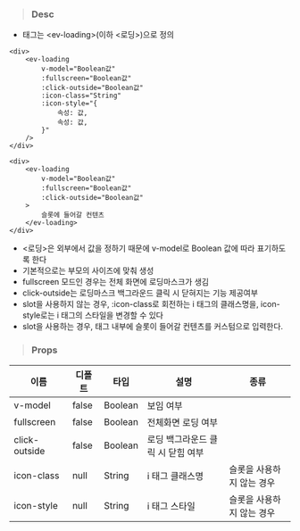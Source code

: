 
>### Desc
 - 태그는 &lt;ev-loading&gt;(이하 <로딩>)으로 정의

```
<div>
    <ev-loading
        v-model="Boolean값"
        :fullscreen="Boolean값"
        :click-outside="Boolean값"
        :icon-class="String"
        :icon-style="{
            속성: 값,
            속성: 값,
        }"
    />
</div>
```

```
<div>
    <ev-loading
        v-model="Boolean값"
        :fullscreen="Boolean값"
        :click-outside="Boolean값"
    >
        슬롯에 들어갈 컨텐츠
    </ev-loading>
</div>
```

 - <로딩>은 외부에서 값을 정하기 때문에 v-model로 Boolean 값에 따라 표기하도록 한다
 - 기본적으로는 부모의 사이즈에 맞춰 생성
 - fullscreen 모드인 경우는 전체 화면에 로딩마스크가 생김
 - click-outside는 로딩마스크 백그라운드 클릭 시 닫혀지는 기능 제공여부
 - slot을 사용하지 않는 경우, :icon-class로 회전하는 i 태그의 클래스명을, icon-style로는 i 태그의 스타일을 변경할 수 있다
 - slot을 사용하는 경우, 태그 내부에 슬롯이 들어갈 컨텐츠를 커스텀으로 입력한다.

>### Props
  | 이름 | 디폴트 | 타입 | 설명 | 종류 |
  |------------ |-----------|---------|-------------------------|---------------------------------------------------|
  | v-model | false | Boolean | 보임 여부 | |
  | fullscreen | false | Boolean | 전체화면 로딩 여부 | |
  | click-outside | false | Boolean | 로딩 백그라운드 클릭 시 닫힘 여부 | |
  | icon-class | null | String | i 태그 클래스명 | 슬롯을 사용하지 않는 경우 |
  | icon-style | null | String | i 태그 스타일 | 슬롯을 사용하지 않는 경우 |
